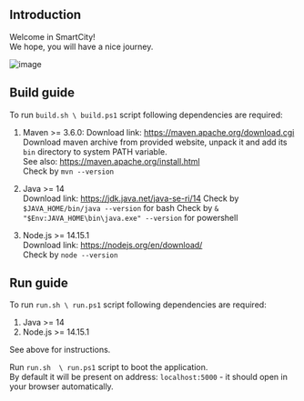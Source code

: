 ## Introduction

Welcome in SmartCity!   
We hope, you will have a nice journey.  


![image](https://user-images.githubusercontent.com/33404585/102254512-fce3ae00-3f08-11eb-8b6e-897cd7f48b52.png)


## Build guide

To run `build.sh \ build.ps1` script following dependencies are required:  

1. Maven >= 3.6.0: 
Download link: https://maven.apache.org/download.cgi   
Download maven archive from provided website, unpack it and add its `bin` directory to system PATH variable.   
See also: https://maven.apache.org/install.html  
Check by `mvn --version`

2. Java >= 14   
Download link: https://jdk.java.net/java-se-ri/14
Check by `$JAVA_HOME/bin/java --version` for bash
Check by `& "$Env:JAVA_HOME\bin\java.exe" --version` for powershell

3. Node.js >= 14.15.1  
Download link: https://nodejs.org/en/download/  
Check by `node --version`

## Run guide

To run `run.sh \ run.ps1` script following dependencies are required:  

1. Java >= 14
2. Node.js >= 14.15.1  

See above for instructions.

Run `run.sh  \ run.ps1` script to boot the application.    
By default it will be present on address: `localhost:5000` - it should open in your browser automatically.   
